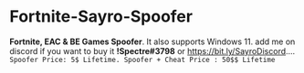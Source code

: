 # Fortnite-Sayro-Spoofer
**Fortnite, EAC &amp; BE Games Spoofer**. It also supports Windows 11. add me on discord if you want to buy it **!Spectre#3798** or https://bit.ly/SayroDiscord.... 
```Spoofer Price: 5$ Lifetime. Spoofer + Cheat Price : 50$$ Lifetime```
